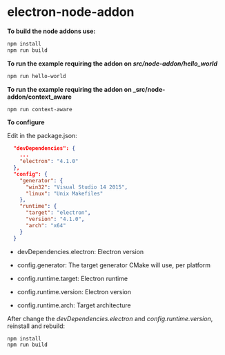 # electron-node-addon

**To build the node addons use:**

```bash
npm install
npm run build
```

**To run the example requiring the addon on _src/node-addon/hello_world_**

```bash
npm run hello-world
```

**To run the example requiring the addon on _src/node-addon/context_aware**

```bash
npm run context-aware
```


**To configure**

Edit in the package.json:

```json
  "devDependencies": {
    ...
    "electron": "4.1.0"
  },
  "config": {
    "generator": {
      "win32": "Visual Studio 14 2015",
      "linux": "Unix Makefiles"
    },
    "runtime": {
      "target": "electron",
      "version": "4.1.0",
      "arch": "x64"
    }
  }

```
* devDependencies.electron: Electron version

* config.generator: The target generator CMake will use, per platform

* config.runtime.target: Electron runtime

* config.runtime.version: Electron version

* config.runtime.arch: Target architecture

After change the _devDependencies.electron_ and _config.runtime.version_, reinstall and rebuild:

```bash
npm install
npm run build
```